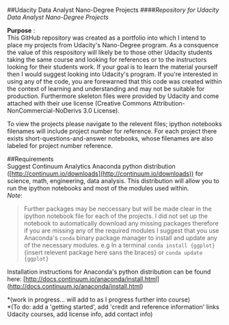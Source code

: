 ##Udacity Data Analyst Nano-Degree Projects
####*Repository for Udacity Data Analyst Nano-Degree Projects*  

**Purpose** :   
This GitHub repository was created as a portfolio into which I intend to place my projects from Udacity's Nano-Degree program. 
As a consquence the value of this respository will likely be to those other Udacity students taking the same course 
and looking for references or to the instructors looking for their students work. If your goal is to learn the material yourself
then I would suggest looking into Udacity's program. If you're interested in using any of the code, you are forewarned that 
this code was created within the context of learning and understanding and may not be suitable for production. Furthermore skeleton files were provided by Udacity and come attached with their use license (Creative Commons Attribution-NonCommercial-NoDerivs 3.0 License). 

To view the projects please navigate to the relevent files; ipython notebooks filenames will include project number for reference. For each project there exists short-questions-and-answer notebooks, whose filenames are also labeled for project number reference.  

##Requirements  
Suggest Continuum Analytics Anaconda python distribution ([http://continuum.io/downloads](http://continuum.io/downloads)) 
for science, math, engineering, data analysis. This distribution will allow you to run the ipython notebooks and most of the 
modules used within.   
*Note*:
>Further packages may be neccessary but will be made clear in the ipython notebook file for each of the projects. I did not set 
up the notebook to automatically download any missing packages therefore if you are missing any of the required modules I suggest that you use Anaconda's `conda` binary package manager to install and update any of the necessary modules. e.g In a terminal `conda install {ggplot}` {insert relevent package here sans the braces} or `conda update {ggplot}`

Installation instructions for Anaconda's python distribution can be found here: [http://docs.continuum.io/anaconda/install.html]
(http://docs.continuum.io/anaconda/install.html)

*(work in progress... will add to as I progress further into course)    
*(To do: add a 'getting started', add 'credit and reference information' links Udacity courses, add license info, add contact info)
